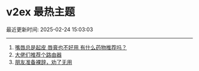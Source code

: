 # v2ex 最热主题

最近更新时间: 2025-02-24 15:03:03

--- 
1. [嘴唇总是起皮 唇膏也不好用 有什么药物推荐吗？](https://www.v2ex.com/t/1113694) 
2. [大佬们推荐个路由器](https://www.v2ex.com/t/1113697) 
3. [朋友准备裸辞，劝了无用](https://www.v2ex.com/t/1113702) 
